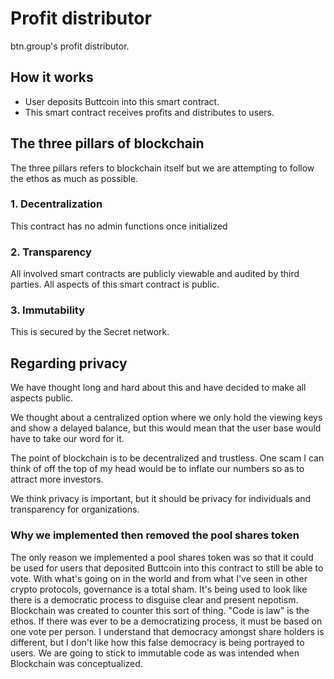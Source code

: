 # Profit distributor
btn.group's profit distributor.

## How it works
* User deposits Buttcoin into this smart contract.
* This smart contract receives profits and distributes to users.

## The three pillars of blockchain
The three pillars refers to blockchain itself but we are attempting to follow the ethos as much as possible.

### 1. Decentralization
This contract has no admin functions once initialized

### 2. Transparency
All involved smart contracts are publicly viewable and audited by third parties. All aspects of this smart contract is public.

### 3. Immutability
This is secured by the Secret network.

## Regarding privacy
We have thought long and hard about this and have decided to make all aspects public. 

We thought about a centralized option where we only hold the viewing keys and show a delayed balance, but this would mean that the user base would have to take our word for it.

The point of blockchain is to be decentralized and trustless. One scam I can think of off the top of my head would be to inflate our numbers so as to attract more investors.

We think privacy is important, but it should be privacy for individuals and transparency for organizations.

###  Why we implemented then removed the pool shares token
The only reason we implemented a pool shares token was so that it could be used for users that deposited Buttcoin into this contract to still be able to vote. With what's going on in the world and from what I've seen in other crypto protocols, governance is a total sham. It's being used to look like there is a democratic process to disguise clear and present nepotism. Blockchain was created to counter this sort of thing. "Code is law" is the ethos. If there was ever to be a democratizing process, it must be based on one vote per person. I understand that democracy amongst share holders is different, but I don't like how this false democracy is being portrayed to users. We are going to stick to immutable code as was intended when Blockchain was conceptualized.
